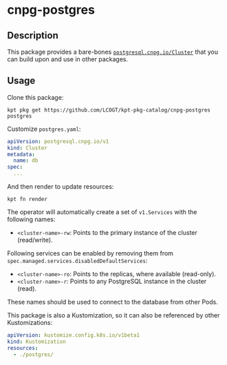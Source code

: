 # cnpg-postgres

## Description

This package provides a bare-bones [`postgresql.cnpg.io/Cluster`](https://cloudnative-pg.io/documentation/1.24/cloudnative-pg.v1/#postgresql-cnpg-io-v1-Cluster)
that you can build upon and use in other packages.

## Usage

Clone this package:

```shell
kpt pkg get https://github.com/LCOGT/kpt-pkg-catalog/cnpg-postgres postgres
```

Customize `postgres.yaml`:

```yaml
apiVersion: postgresql.cnpg.io/v1
kind: Cluster
metadata:
  name: db
spec:
  ...
```

And then render to update resources:

```shell
kpt fn render
```

The operator will automatically create a set of `v1.Services` with the following names:

- `<cluster-name>-rw`: Points to the primary instance of the cluster (read/write).

Following services can be enabled by removing them from `spec.managed.services.disabledDefaultServices`:

- `<cluster-name>-ro`: Points to the replicas, where available (read-only).
- `<cluster-name>-r`: Points to any PostgreSQL instance in the cluster (read).

These names should be used to connect to the database from other Pods.

This package is also a Kustomization, so it can also be referenced by other
Kustomizations:

```yaml
apiVersion: kustomize.config.k8s.io/v1beta1
kind: Kustomization
resources:
  - ./postgres/
```
